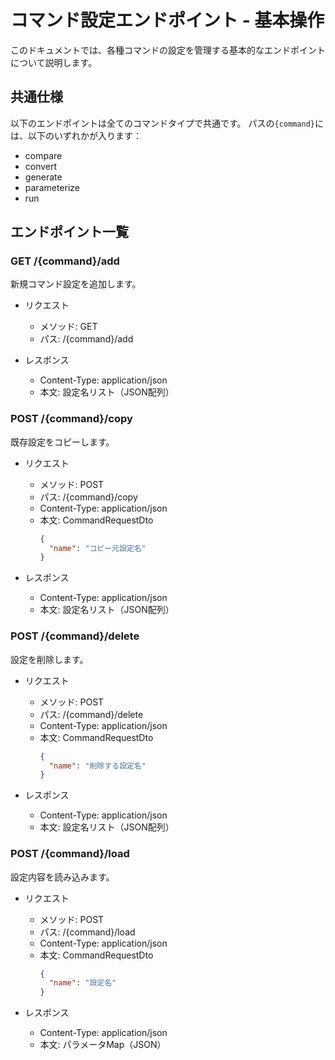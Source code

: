 # コマンド設定エンドポイント - 基本操作

このドキュメントでは、各種コマンドの設定を管理する基本的なエンドポイントについて説明します。

## 共通仕様

以下のエンドポイントは全てのコマンドタイプで共通です。
パスの`{command}`には、以下のいずれかが入ります：
- compare
- convert
- generate
- parameterize
- run

## エンドポイント一覧

### GET /{command}/add

新規コマンド設定を追加します。

- リクエスト
  - メソッド: GET
  - パス: /{command}/add

- レスポンス
  - Content-Type: application/json
  - 本文: 設定名リスト（JSON配列）

### POST /{command}/copy

既存設定をコピーします。

- リクエスト
  - メソッド: POST
  - パス: /{command}/copy
  - Content-Type: application/json
  - 本文: CommandRequestDto
    ```json
    {
      "name": "コピー元設定名"
    }
    ```

- レスポンス
  - Content-Type: application/json
  - 本文: 設定名リスト（JSON配列）

### POST /{command}/delete

設定を削除します。

- リクエスト
  - メソッド: POST
  - パス: /{command}/delete
  - Content-Type: application/json
  - 本文: CommandRequestDto
    ```json
    {
      "name": "削除する設定名"
    }
    ```

- レスポンス
  - Content-Type: application/json
  - 本文: 設定名リスト（JSON配列）

### POST /{command}/load

設定内容を読み込みます。

- リクエスト
  - メソッド: POST
  - パス: /{command}/load
  - Content-Type: application/json
  - 本文: CommandRequestDto
    ```json
    {
      "name": "設定名"
    }
    ```

- レスポンス
  - Content-Type: application/json
  - 本文: パラメータMap（JSON）